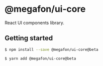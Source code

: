 # @megafon/ui-core

React UI components library.

## Getting started

```bash
$ npm install --save @megafon/ui-core@beta
```
```bash
$ yarn add @megafon/ui-core@beta
```
